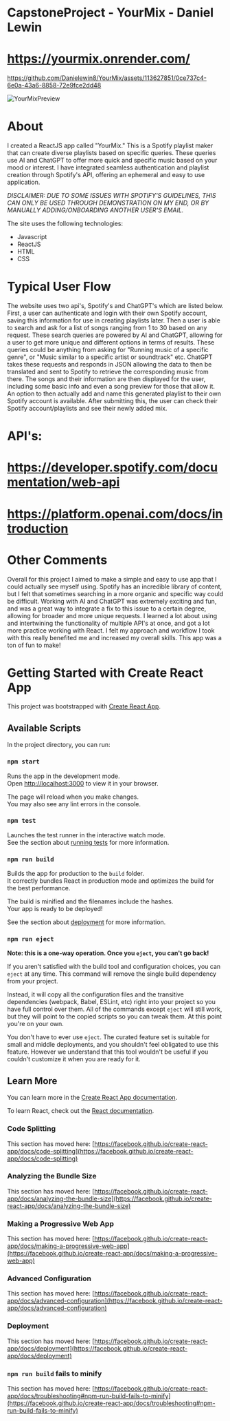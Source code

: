 # CapstoneProject - YourMix - Daniel Lewin
# https://yourmix.onrender.com/

https://github.com/Danielewin8/YourMix/assets/113627851/0ce737c4-6e0a-43a6-8858-72e9fce2dd48

![YourMixPreview](https://github.com/Danielewin8/YourMix/assets/113627851/6776dc90-2232-4108-9ea6-0f9d7d639853)

# About
I created a ReactJS app called "YourMix." This is a Spotify playlist maker that can create diverse playlists based on specific queries. These queries use AI and ChatGPT to offer more quick and specific music based on your mood or interest. I have integrated seamless authentication and playlist creation through Spotify's API, offering an ephemeral and easy to use application.

*DISCLAIMER: DUE TO SOME ISSUES WITH SPOTIFY'S GUIDELINES, THIS CAN ONLY BE USED THROUGH DEMONSTRATION ON MY END, OR BY MANUALLY ADDING/ONBOARDING ANOTHER USER'S EMAIL.*

The site uses the following technologies:
<ul>
  <li>Javascript</li>
  <li>ReactJS</li>
  <li>HTML</li>
  <li>CSS</li>
</ul> 

# Typical User Flow
The website uses two api's, Spotify's and ChatGPT's which are listed below. First, a user can authenticate and login with their own Spotify account, saving this information for use in creating playlists later. Then a user is able to search and ask for a list of songs ranging from 1 to 30 based on any request. These search queries are powered by AI and ChatGPT, allowing for a user to get more unique and different options in terms of results. These queries could be anything from asking for "Running music of a specific genre", or "Music similar to a specific artist or soundtrack" etc. ChatGPT takes these requests and responds in JSON allowing the data to then be translated and sent to Spotify to retrieve the corresponding music from there. The songs and their information are then displayed for the user, including some basic info and even a song preview for those that allow it. An option to then actually add and name this generated playlist to their own Spotify account is available. After submitting this, the user can check their  Spotify account/playlists and see their newly added mix.

# API's: 
# https://developer.spotify.com/documentation/web-api
# https://platform.openai.com/docs/introduction

# Other Comments
Overall for this project I aimed to make a simple and easy to use app that I could actually see myself using. Spotify has an incredible library of content, but I felt that sometimes searching in a more organic and specific way could be difficult. Working with AI and ChatGPT was extremely exciting and fun, and was a great way to integrate a fix to this issue to a certain degree, allowing for broader and more unique requests. I learned a lot about using and intertwining the functionality of multiple API's at once, and got a lot more practice working with React. I felt my approach and workflow I took with this really benefited me and increased my overall skills. This app was a ton of fun to make!



# Getting Started with Create React App

This project was bootstrapped with [Create React App](https://github.com/facebook/create-react-app).

## Available Scripts

In the project directory, you can run:

### `npm start`

Runs the app in the development mode.\
Open [http://localhost:3000](http://localhost:3000) to view it in your browser.

The page will reload when you make changes.\
You may also see any lint errors in the console.

### `npm test`

Launches the test runner in the interactive watch mode.\
See the section about [running tests](https://facebook.github.io/create-react-app/docs/running-tests) for more information.

### `npm run build`

Builds the app for production to the `build` folder.\
It correctly bundles React in production mode and optimizes the build for the best performance.

The build is minified and the filenames include the hashes.\
Your app is ready to be deployed!

See the section about [deployment](https://facebook.github.io/create-react-app/docs/deployment) for more information.

### `npm run eject`

**Note: this is a one-way operation. Once you `eject`, you can't go back!**

If you aren't satisfied with the build tool and configuration choices, you can `eject` at any time. This command will remove the single build dependency from your project.

Instead, it will copy all the configuration files and the transitive dependencies (webpack, Babel, ESLint, etc) right into your project so you have full control over them. All of the commands except `eject` will still work, but they will point to the copied scripts so you can tweak them. At this point you're on your own.

You don't have to ever use `eject`. The curated feature set is suitable for small and middle deployments, and you shouldn't feel obligated to use this feature. However we understand that this tool wouldn't be useful if you couldn't customize it when you are ready for it.

## Learn More

You can learn more in the [Create React App documentation](https://facebook.github.io/create-react-app/docs/getting-started).

To learn React, check out the [React documentation](https://reactjs.org/).

### Code Splitting

This section has moved here: [https://facebook.github.io/create-react-app/docs/code-splitting](https://facebook.github.io/create-react-app/docs/code-splitting)

### Analyzing the Bundle Size

This section has moved here: [https://facebook.github.io/create-react-app/docs/analyzing-the-bundle-size](https://facebook.github.io/create-react-app/docs/analyzing-the-bundle-size)

### Making a Progressive Web App

This section has moved here: [https://facebook.github.io/create-react-app/docs/making-a-progressive-web-app](https://facebook.github.io/create-react-app/docs/making-a-progressive-web-app)

### Advanced Configuration

This section has moved here: [https://facebook.github.io/create-react-app/docs/advanced-configuration](https://facebook.github.io/create-react-app/docs/advanced-configuration)

### Deployment

This section has moved here: [https://facebook.github.io/create-react-app/docs/deployment](https://facebook.github.io/create-react-app/docs/deployment)

### `npm run build` fails to minify

This section has moved here: [https://facebook.github.io/create-react-app/docs/troubleshooting#npm-run-build-fails-to-minify](https://facebook.github.io/create-react-app/docs/troubleshooting#npm-run-build-fails-to-minify)
